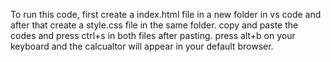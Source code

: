 To run this code, first create a index.html file in a new folder in vs code and after that create a style.css file in the same folder.
copy and paste the codes and press ctrl+s in both files after pasting.
press alt+b on your keyboard and the calcualtor will appear in your default browser.
